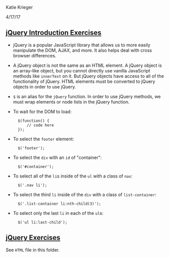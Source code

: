 Katie Krieger

4/17/17


[jQuery Introduction Exercises](https://www.rithmschool.com/courses/intermediate-javascript-part-2/jquery-introduction)
-----


* jQuery is a popular JavaScript library that allows us to more easily manipulate the DOM, AJAX, and more. It also helps deal with cross browser differences.
* A jQuery object is not the same as an HTML element. A jQuery object is an array-like object, but you cannot directly use vanilla JavaScript methods like `innerText` on it. But jQuery objects have access to all of the functionality of jQuery. HTML elements must be converted to jQuery objects in order to use jQuery.
* `$` is an alias for the `jQuery` function. In order to use jQuery methods, we must wrap elements or node lists in the jQuery function.
* To wait for the DOM to load:

		$(function() {
		    // code here
		});
* To select the `footer` element:

		$('footer');

* To select the `div` with an `id` of "container":

		$('#container');
* To select all of the `li`s inside of the `ul` with a class of `nav`:

		$('.nav li');
* To select the third `li` inside of the `div` with a class of `list-container`:

		$('.list-container li:nth-child(3)');
* To select only the last `li` in each of the `ul`s:

		$('ul li:last-child');


[jQuery Exercises](https://www.rithmschool.com/courses/intermediate-javascript-part-2/jquery-exercises)
----

See `HTML` file in this folder.